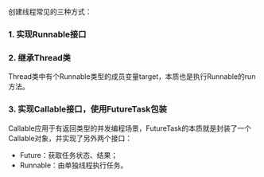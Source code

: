 创建线程常见的三种方式：



### 1. 实现Runnable接口



### 2. 继承Thread类

Thread类中有个Runnable类型的成员变量target，本质也是执行Runnable的run方法。



### 3. 实现Callable接口，使用FutureTask包装

Callable应用于有返回类型的并发编程场景，FutureTask的本质就是封装了一个Callable对象，并实现了另外两个接口：

- Future：获取任务状态、结果；
- Runnable：由单独线程执行任务。



